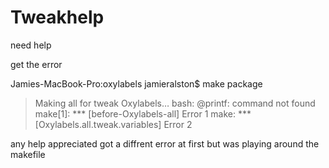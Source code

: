 # Tweakhelp
need help


get the error 

Jamies-MacBook-Pro:oxylabels jamieralston$ make package
> Making all for tweak Oxylabels…
bash: @printf: command not found
make[1]: *** [before-Oxylabels-all] Error 1
make: *** [Oxylabels.all.tweak.variables] Error 2


any help appreciated got a diffrent error at first but was playing around the makefile
